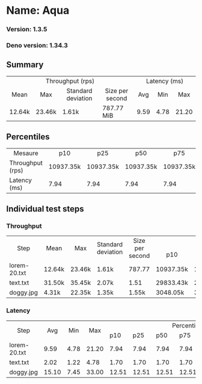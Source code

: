 # Name: Aqua 
  
  ### Version: 1.3.5
  ### Deno version: 1.34.3

## Summary
<table>
<tr>
    <td align="center" colspan="4">Throughput (rps)</td>
    <td align="center" colspan="3">Latency (ms)</td>
</tr>
<tr>
    <td align="center">Mean</td>
    <td align="center">Max</td>
    <td align="center">Standard deviation</td>
    <td align="center">Size per second</td>
    <td align="center">Avg</td>
    <td align="center">Min</td>
    <td align="center">Max</td>
</tr>
<tr>
    <td>12.64k</td>
    <td>23.46k</td>
    <td>1.61k</td>
    <td>787.77 MiB</td>
    <td>9.59</td>
    <td>4.78</td>
    <td>21.20</td>
</tr>
</table>

## Percentiles

<table>
<tr>
  <td align="center">Mesaure</td>
  <td align="center">p10</td>
  <td align="center">p25</td>
  <td align="center">p50</td>
  <td align="center">p75</td>
  <td align="center">p90</td>
  <td align="center">p95</td>
  <td align="center">p99</td>
</tr>
<tr>
  <td>Throughput (rps)</td>
  <td>10937.35k</td>
  <td>10937.35k</td>
  <td>10937.35k</td>
  <td>10937.35k</td>
  <td>14230.48k</td>
  <td>14716.44k</td>
  <td>16155.51k</td>
</tr>
<tr>
  <td>Latency (ms)</td>
  <td>7.94</td>
  <td>7.94</td>
  <td>7.94</td>
  <td>7.94</td>
  <td>11.33</td>
  <td>11.90</td>
  <td>13.24</td>
</tr>
</table>

## Individual test steps

### Throughput

<table>
<tr>
  <td align="center" rowspan="2">Step</td>
  <td align="center" rowspan="2">Mean</td>
  <td align="center" rowspan="2">Max</td>
  <td align="center" rowspan="2">Standard deviation</td>
  <td align="center" rowspan="2">Size per second</td>
  <td align="center" colspan="7">Percentiles</td>
</tr>
<tr>
  <!-- still Step -->
  <!-- still Mean -->
  <!-- still Max -->
  <!-- still Standard deviation -->
  <!-- still Size per second -->
  <td align="center">p10</td>
  <td align="center">p25</td>
  <td align="center">p50</td>
  <td align="center">p75</td>
  <td align="center">p90</td>
  <td align="center">p95</td>
  <td align="center">p99</td>
</tr>
<tr>
  <td>lorem-20.txt</td>
  <td>12.64k</td>
  <td>23.46k</td>
  <td>1.61k</td>
  <td>787.77</td>
  <td>10937.35k</td>
  <td>10937.35k</td>
  <td>10937.35k</td>
  <td>10937.35k</td>
  <td>14230.48k</td>
  <td>14716.44k</td>
  <td>16155.51k</td>
</tr><tr>
  <td>text.txt</td>
  <td>31.50k</td>
  <td>35.45k</td>
  <td>2.07k</td>
  <td>1.51</td>
  <td>29833.43k</td>
  <td>29833.43k</td>
  <td>29833.43k</td>
  <td>29833.43k</td>
  <td>33522.30k</td>
  <td>33995.79k</td>
  <td>35451.26k</td>
</tr><tr>
  <td>doggy.jpg</td>
  <td>4.31k</td>
  <td>22.35k</td>
  <td>1.35k</td>
  <td>1.55k</td>
  <td>3048.05k</td>
  <td>3048.05k</td>
  <td>3048.05k</td>
  <td>3048.05k</td>
  <td>5705.03k</td>
  <td>6288.95k</td>
  <td>8035.95k</td>
</tr></table>

### Latency

<table>
<tr>
  <td align="center" rowspan="2">Step</td>
  <td align="center" rowspan="2">Avg</td>
  <td align="center" rowspan="2">Min</td>
  <td align="center" rowspan="2">Max</td>
  <td align="center" colspan="7">Percentiles</td>
</tr>
<tr>
  <!-- still Avg -->
  <!-- still Min -->
  <!-- still Max -->
  <td>p10</td>
  <td>p25</td>
  <td>p50</td>
  <td>p75</td>
  <td>p90</td>
  <td>p95</td>
  <td>p99</td>
</tr>
<tr>
  <td>lorem-20.txt</td>
  <td>9.59</td>
  <td>4.78</td>
  <td>21.20</td>
  <td>7.94</td>
  <td>7.94</td>
  <td>7.94</td>
  <td>7.94</td>
  <td>11.33</td>
  <td>11.90</td>
  <td>13.24</td>
</tr><tr>
  <td>text.txt</td>
  <td>2.02</td>
  <td>1.22</td>
  <td>4.78</td>
  <td>1.70</td>
  <td>1.70</td>
  <td>1.70</td>
  <td>1.70</td>
  <td>2.38</td>
  <td>2.54</td>
  <td>2.84</td>
</tr><tr>
  <td>doggy.jpg</td>
  <td>15.10</td>
  <td>7.45</td>
  <td>33.00</td>
  <td>12.51</td>
  <td>12.51</td>
  <td>12.51</td>
  <td>12.51</td>
  <td>17.52</td>
  <td>18.40</td>
  <td>20.32</td>
</tr></table>